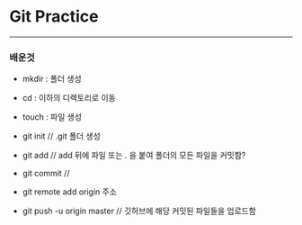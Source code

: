# Git Practice

---
### 배운것

- mkdir : 폴더 생성
- cd : 이하의 디렉토리로 이동
- touch : 파일 생성
- git init // .git 폴더 생성
- git add // add 뒤에 파일 또는 . 을 붙여 폴더의 모든 파일을 커밋함?
- git commit // 

- git remote add origin 주소
- git push -u origin master
// 깃허브에 해당 커밋된 파일들을 업로드함
